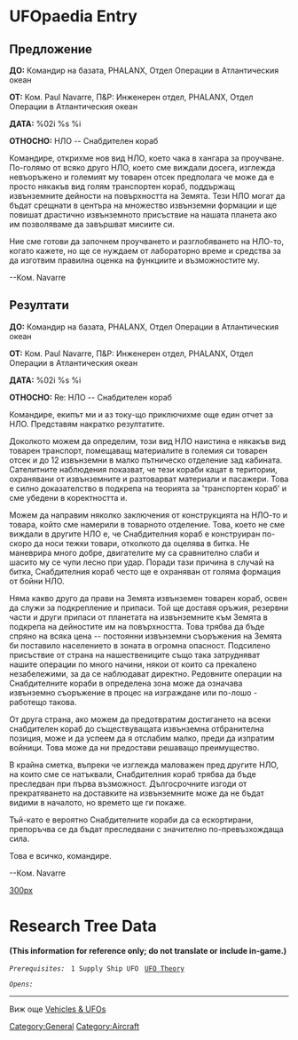 # UFOpaedia Entry

## Предложение

**ДО:** Командир на базата, PHALANX, Отдел Операции в Атлантическия
океан

**ОТ:** Ком. Paul Navarre, П&Р: Инженерен отдел, PHALANX, Отдел Операции
в Атлантическия океан

**ДАТА:** %02i %s %i

**ОТНОСНО:** НЛО -- Снабдителен кораб

Командире, открихме нов вид НЛО, което чака в хангара за проучване.
По-голямо от всяко друго НЛО, което сме виждали досега, изглежда
невъоръжено и големият му товарен отсек предполага че може да е просто
някакъв вид голям транспортен кораб, поддържащ извънземните дейности на
повърхността на Земята. Тези НЛО могат да бъдат срещнати в центъра на
множество извънземни формации и ще повишат драстично извънземното
присъствие на нашата планета ако им позволяваме да завършват мисиите си.

Ние сме готови да започнем проучването и разглобяването на НЛО-то,
когато кажете, но ще се нуждаем от лабораторно време и средства за да
изготвим правилна оценка на функциите и възможностите му.

--Ком. Navarre

## Резултати

**ДО:** Командир на базата, PHALANX, Отдел Операции в Атлантическия
океан

**ОТ:** Ком. Paul Navarre, П&Р: Инженерен отдел, PHALANX, Отдел Операции
в Атлантическия океан

**ДАТА:** %02i %s %i

**ОТНОСНО:** Re: НЛО -- Снабдителен кораб

Командире, екипът ми и аз току-що приключихме още един отчет за НЛО.
Представям накратко резултатите.

Доколкото можем да определим, този вид НЛО наистина е някакъв вид
товарен транспорт, помещаващ материалите в големия си товарен отсек и до
12 извънземни в малко пътническо отделение зад кабината. Сателитните
наблюдения показват, че тези кораби кацат в територии, охранявани от
извънземните и разтоварват материали и пасажери. Това е силно
доказателство в подкрепа на теорията за 'транспортен кораб' и сме
убедени в коректността и.

Можем да направим няколко заключения от конструкцията на НЛО-то и
товара, който сме намерили в товарното отделение. Това, което не сме
виждали в другите НЛО е, че Снабдителния кораб е конструиран по-скоро да
носи тежки товари, отколкото да оцелява в битка. Не маневрира много
добре, двигателите му са сравнително слаби и шасито му се чупи лесно при
удар. Поради тази причина в случай на битка, Снабдителния кораб често ще
е охраняван от голяма формация от бойни НЛО.

Няма какво друго да прави на Земята извънземен товарен кораб, освен да
служи за подкрепление и припаси. Той ще доставя оръжия, резервни части и
други припаси от планетата на извънземните към Земята в подкрепа на
дейностите им на повърхността. Това трябва да бъде спряно на всяка цена
-- постоянни извънземни съоръжения на Земята би поставило населението в
зоната в огромна опасност. Подсилено присъствие от страна на
нашествениците също така затрудняват нашите операции по много начини,
някои от които са прекалено незабележими, за да се наблюдават директно.
Редовните операции на Снабдителните кораби в определена зона може да
означава извънземно съоръжение в процес на изграждане или по-лошо -
работещо такова.

От друга страна, ако можем да предотвратим достигането на всеки
снабдителен кораб до съществуващата извънземна отбранителна позиция,
може и да успеем да я отслабим малко, преди да изпратим войници. Това
може да ни предостави решаващо преимущество.

В крайна сметка, въпреки че изглежда маловажен пред другите НЛО, на
които сме се натъквали, Снабдителния кораб трябва да бъде преследван при
първа възможност. Дългосрочните изгоди от прекратяването на доставките
на извънземните може да не бъдат видими в началото, но времето ще ги
покаже.

Тъй-като е вероятно Снабдителните кораби да са ескортирани, препоръчва
се да бъдат преследвани с значително по-превъзхождаща сила.

Това е всичко, командире.

--Ком. Navarre

[300px](image:Ufo_supply.jpg "wikilink")

# Research Tree Data

**(This information for reference only; do not translate or include
in-game.)**

*`Prerequisites:`*
` 1 Supply Ship UFO`
` `[`UFO Theory`](Research/UFO_Theory "wikilink")

*`Opens:`*

------------------------------------------------------------------------

Виж още [Vehicles & UFOs](Vehicles_&_UFOs "wikilink")

[Category:General](Category:General "wikilink")
[Category:Aircraft](Category:Aircraft "wikilink")